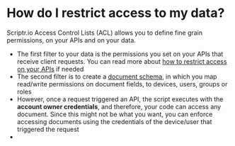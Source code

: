 # How do I restrict access to my data?

Scriptr.io Access Control Lists (ACL) allows you to define fine grain permissions, on your APIs and on your data.

- The first filter to your data is the permissions you set on your APIs that receive client requests. You can read more about [how to restrict access on your APIs](./restrict_access_to_api.md) if needed
- The second filter is to create a [document schema](../data/create_schema.md), in which you map read/write permissions on document fields, to devices, users, groups or roles
- However, once a request triggered an API, the script executes with the **account owner credentials**, and therefore, your code can access any document. Since this might not be what you want, you can enforce accessing documents using the credentials of the device/user that triggered the request
- 
